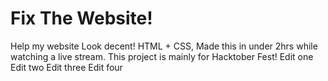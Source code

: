 # Fix The Website!
Help my website Look decent! HTML + CSS, Made this in under 2hrs while watching a live stream. This project is mainly for Hacktober Fest!
Edit one
Edit two
Edit three
Edit four
